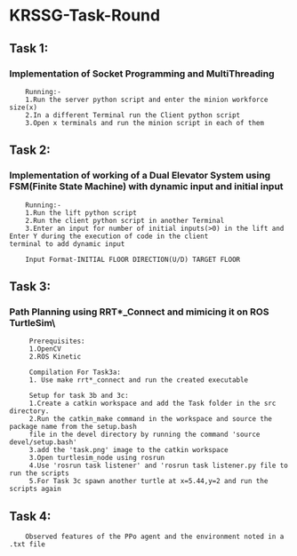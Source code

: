 # KRSSG-Task-Round

## Task 1:
### Implementation of Socket Programming and MultiThreading
        

        
        Running:-
        1.Run the server python script and enter the minion workforce size(x)
        2.In a different Terminal run the Client python script
        3.Open x terminals and run the minion script in each of them

## Task 2:
### Implementation of working of a Dual Elevator System using FSM(Finite State Machine) with dynamic input and initial input 
        
        Running:-
        1.Run the lift python script
        2.Run the client python script in another Terminal
        3.Enter an input for number of initial inputs(>0) in the lift and Enter Y during the execution of code in the client                               terminal to add dynamic input 
        
        Input Format-INITIAL FLOOR DIRECTION(U/D) TARGET FLOOR
        
        
## Task 3:
### Path Planning using RRT*_Connect and mimicing it on ROS TurtleSim\
             
         Prerequisites:
         1.OpenCV
         2.ROS Kinetic
               
         Compilation For Task3a:
         1. Use make rrt*_connect and run the created executable
         
         Setup for task 3b and 3c:
         1.Create a catkin workspace and add the Task folder in the src directory.
         2.Run the catkin_make command in the workspace and source the package name from the setup.bash 
         file in the devel directory by running the command 'source devel/setup.bash'
         3.add the 'task.png' image to the catkin workspace
         3.Open turtlesim_node using rosrun
         4.Use 'rosrun task listener' and 'rosrun task listener.py file to run the scripts 
         5.For Task 3c spawn another turtle at x=5.44,y=2 and run the scripts again 
         
## Task 4:
        Observed features of the PPo agent and the environment noted in a .txt file
        
        
        

                               
                
                
        
